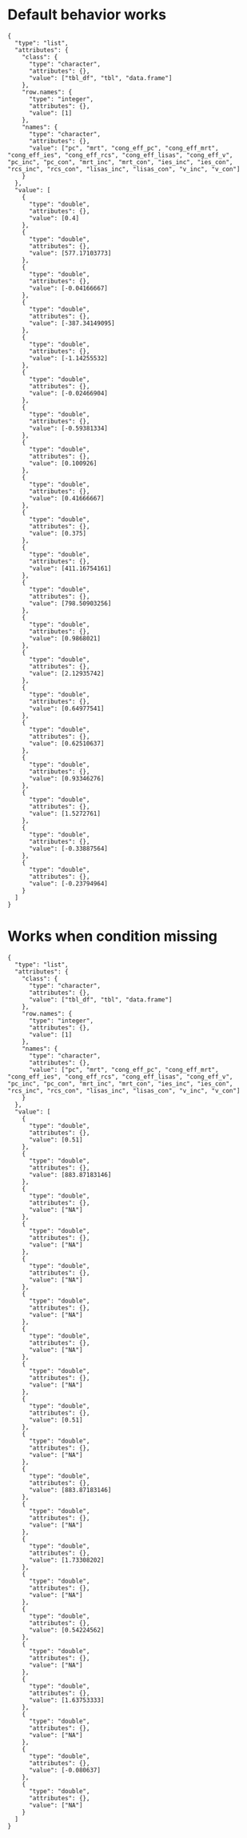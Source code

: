 # Default behavior works

    {
      "type": "list",
      "attributes": {
        "class": {
          "type": "character",
          "attributes": {},
          "value": ["tbl_df", "tbl", "data.frame"]
        },
        "row.names": {
          "type": "integer",
          "attributes": {},
          "value": [1]
        },
        "names": {
          "type": "character",
          "attributes": {},
          "value": ["pc", "mrt", "cong_eff_pc", "cong_eff_mrt", "cong_eff_ies", "cong_eff_rcs", "cong_eff_lisas", "cong_eff_v", "pc_inc", "pc_con", "mrt_inc", "mrt_con", "ies_inc", "ies_con", "rcs_inc", "rcs_con", "lisas_inc", "lisas_con", "v_inc", "v_con"]
        }
      },
      "value": [
        {
          "type": "double",
          "attributes": {},
          "value": [0.4]
        },
        {
          "type": "double",
          "attributes": {},
          "value": [577.17103773]
        },
        {
          "type": "double",
          "attributes": {},
          "value": [-0.04166667]
        },
        {
          "type": "double",
          "attributes": {},
          "value": [-387.34149095]
        },
        {
          "type": "double",
          "attributes": {},
          "value": [-1.14255532]
        },
        {
          "type": "double",
          "attributes": {},
          "value": [-0.02466904]
        },
        {
          "type": "double",
          "attributes": {},
          "value": [-0.59381334]
        },
        {
          "type": "double",
          "attributes": {},
          "value": [0.100926]
        },
        {
          "type": "double",
          "attributes": {},
          "value": [0.41666667]
        },
        {
          "type": "double",
          "attributes": {},
          "value": [0.375]
        },
        {
          "type": "double",
          "attributes": {},
          "value": [411.16754161]
        },
        {
          "type": "double",
          "attributes": {},
          "value": [798.50903256]
        },
        {
          "type": "double",
          "attributes": {},
          "value": [0.9868021]
        },
        {
          "type": "double",
          "attributes": {},
          "value": [2.12935742]
        },
        {
          "type": "double",
          "attributes": {},
          "value": [0.64977541]
        },
        {
          "type": "double",
          "attributes": {},
          "value": [0.62510637]
        },
        {
          "type": "double",
          "attributes": {},
          "value": [0.93346276]
        },
        {
          "type": "double",
          "attributes": {},
          "value": [1.5272761]
        },
        {
          "type": "double",
          "attributes": {},
          "value": [-0.33887564]
        },
        {
          "type": "double",
          "attributes": {},
          "value": [-0.23794964]
        }
      ]
    }

# Works when condition missing

    {
      "type": "list",
      "attributes": {
        "class": {
          "type": "character",
          "attributes": {},
          "value": ["tbl_df", "tbl", "data.frame"]
        },
        "row.names": {
          "type": "integer",
          "attributes": {},
          "value": [1]
        },
        "names": {
          "type": "character",
          "attributes": {},
          "value": ["pc", "mrt", "cong_eff_pc", "cong_eff_mrt", "cong_eff_ies", "cong_eff_rcs", "cong_eff_lisas", "cong_eff_v", "pc_inc", "pc_con", "mrt_inc", "mrt_con", "ies_inc", "ies_con", "rcs_inc", "rcs_con", "lisas_inc", "lisas_con", "v_inc", "v_con"]
        }
      },
      "value": [
        {
          "type": "double",
          "attributes": {},
          "value": [0.51]
        },
        {
          "type": "double",
          "attributes": {},
          "value": [883.87183146]
        },
        {
          "type": "double",
          "attributes": {},
          "value": ["NA"]
        },
        {
          "type": "double",
          "attributes": {},
          "value": ["NA"]
        },
        {
          "type": "double",
          "attributes": {},
          "value": ["NA"]
        },
        {
          "type": "double",
          "attributes": {},
          "value": ["NA"]
        },
        {
          "type": "double",
          "attributes": {},
          "value": ["NA"]
        },
        {
          "type": "double",
          "attributes": {},
          "value": ["NA"]
        },
        {
          "type": "double",
          "attributes": {},
          "value": [0.51]
        },
        {
          "type": "double",
          "attributes": {},
          "value": ["NA"]
        },
        {
          "type": "double",
          "attributes": {},
          "value": [883.87183146]
        },
        {
          "type": "double",
          "attributes": {},
          "value": ["NA"]
        },
        {
          "type": "double",
          "attributes": {},
          "value": [1.73308202]
        },
        {
          "type": "double",
          "attributes": {},
          "value": ["NA"]
        },
        {
          "type": "double",
          "attributes": {},
          "value": [0.54224562]
        },
        {
          "type": "double",
          "attributes": {},
          "value": ["NA"]
        },
        {
          "type": "double",
          "attributes": {},
          "value": [1.63753333]
        },
        {
          "type": "double",
          "attributes": {},
          "value": ["NA"]
        },
        {
          "type": "double",
          "attributes": {},
          "value": [-0.080637]
        },
        {
          "type": "double",
          "attributes": {},
          "value": ["NA"]
        }
      ]
    }

